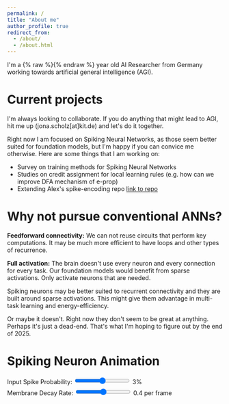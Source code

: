 ```yaml
---
permalink: /
title: "About me"
author_profile: true
redirect_from: 
  - /about/
  - /about.html
---
```


<!-- NOTE age is calculated dynamically with a script tag at the end of this file -->
I'm a {% raw %}<span id="age"></span>{% endraw %} year old AI Researcher from Germany working towards artificial general intelligence (AGI).

Current projects
======
I'm always looking to collaborate. If you do anything that might lead to AGI, hit me up (jona.scholz[at]kit.de) and let's do it together.

Right now I am focused on Spiking Neural Networks, as those seem better suited for foundation models, but I'm happy if you can convice me otherwise. Here are some things that I am working on:

- Survey on training methods for Spiking Neural Networks
- Studies on credit assignment for local learning rules (e.g. how can we improve DFA mechanism of e-prop)
- Extending Alex's spike-encoding repo [link to repo](https://github.com/Alex-Vasilache/Spike-Encoding)

Why not pursue conventional ANNs?
======
**Feedforward connectivity:** We can not reuse circuits that perform key computations. It may be much more efficient to have loops and other types of recurrence.

**Full activation:** The brain doesn't use every neuron and every connection for every task. Our foundation models would benefit from sparse activations. Only activate neurons that are needed.

Spiking neurons may be better suited to recurrent connectivity and they are built around sparse activations. This might give them advantage in multi-task learning and energy-efficiency. 

Or maybe it doesn't. Right now they don't seem to be great at anything. Perhaps it's just a dead-end. That's what I'm hoping to figure out by the end of 2025.

Spiking Neuron Animation
======
<div style="margin-bottom: 10px;">
  <div style="margin-bottom: 5px;">
    <label for="spikeProbability">Input Spike Probability: </label>
    <input type="range" id="spikeProbability" min="1" max="5" value="3" step="1">
    <span id="probabilityValue">3</span>%
  </div>
  <div style="margin-bottom: 5px;">
    <label for="decayRate">Membrane Decay Rate: </label>
    <input type="range" id="decayRate" min="2" max="6" value="4" step="1">
    <span id="decayValue">0.4</span> per frame
  </div>
</div>
<canvas id="neuronCanvas" width="800" height="400"></canvas>

<script>
  document.addEventListener('DOMContentLoaded', function() {
    var birthdate = "{{ site.birthdate }}";
    var birthDate = new Date(birthdate);
    var today = new Date();
    var age = today.getFullYear() - birthDate.getFullYear();
    var m = today.getMonth() - birthDate.getMonth();
    if (m < 0 || (m === 0 && today.getDate() < birthDate.getDate())) {
        age--;
    }
    document.getElementById('age').innerText = ""+age;
  });
</script>

<script src="{{ '/assets/js/neuron-animation.js' | relative_url }}"></script>